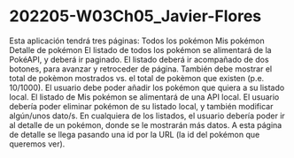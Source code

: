 # 202205-W03Ch05_Javier-Flores
Esta aplicación tendrá tres páginas:      Todos los pokémon     Mis pokémon     Detalle de pokémon  El listado de todos los pokémon se alimentará de la PokéAPI, y deberá ir paginado. El listado deberá ir acompañado de dos botones, para avanzar y retroceder de página. También debe mostrar el total de pokèmon mostrados vs. el total de pokèmon que existen (p.e. 10/1000).  El usuario debe poder añadir los pokémon que quiera a su listado local. El listado de Mis pokémon se alimentará de una API local. El usuario debería poder eliminar pokémon de su listado local, y también modificar algún/unos dato/s.  En cualquiera de los listados, el usuario debería poder ir al detalle de un pokémon, donde se le mostrarán más datos. A esta página de detalle se llega pasando una id por la URL (la id del pokémon que queremos ver).
